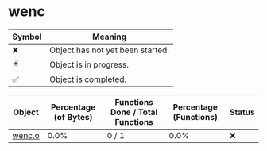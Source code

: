 # wenc
| Symbol | Meaning 
| ------------- | ------------- 
| :x: | Object has not yet been started. 
| :eight_pointed_black_star: | Object is in progress. 
| :white_check_mark: | Object is completed. 


| Object | Percentage (of Bytes) | Functions Done / Total Functions | Percentage (Functions) | Status 
| ------------- | ------------- | ------------- | ------------- | ------------- 
| [wenc.o](https://github.com/shibbo/Petari/blob/master/docs/lib/RVL_SDK/wenc/wenc.md) | 0.0% | 0 / 1 | 0.0% | :x: 
